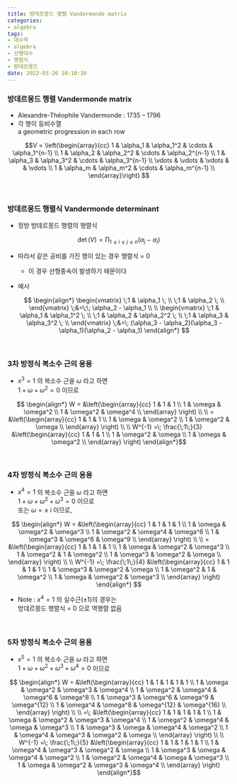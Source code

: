 ```yaml
---
title: 방데르몽드 행렬 Vandermonde matrix
categories: 
- algebra
tags:
- 대수학
- algebra
- 선행대수
- 행렬식
- 방데르몽드
date: 2022-03-26 10:10:10
---
```


### 방데르몽드 행렬 Vandermonde matrix
- Alexandre-Théophile Vandermonde : 1735 – 1796
- 각 행이 등비수열  
a geometric progression in each row

$$V =
\left(\begin{array}{cc} 
1 & \alpha_1 & \alpha_1^2 & \cdots & \alpha_1^{n-1} \\
1 & \alpha_2 & \alpha_2^2 & \cdots & \alpha_2^{n-1} \\
1 & \alpha_3 & \alpha_3^2 & \cdots & \alpha_3^{n-1} \\
\vdots & \vdots &  \vdots &        & \vdots         \\
1 & \alpha_m & \alpha_m^2 & \cdots & \alpha_m^{n-1} \\
\end{array}\right)
$$ 

<br>

###  방데르몽드 행렬식 Vandermonde determinant
- 정방 방데르몽드 행렬의 행렬식

$$\displaystyle \det(V) = \prod_{1\le i\le j\le n}(\alpha_j - \alpha_i)$$

- 따라서 같은 공비를 가진 행이 있는 경우 행렬식 = 0
  - 이 경우 선형종속이 발생하기 때문이다
- 예시

  $$
  \begin{align*}
  \begin{vmatrix}
  \;1 & \alpha_1 \; \\ 
  \;1 & \alpha_2 \; \\ 
  \end{vmatrix} \;&=\;\; 
  \alpha_2 - \alpha_1 \\ \\
  \begin{vmatrix}
  \;1 & \alpha_1 & \alpha_1^2 \; \\
  \;1 & \alpha_2 & \alpha_2^2 \; \\
  \;1 & \alpha_3 & \alpha_3^2 \; \\
  \end{vmatrix} \;&=\; 
  (\alpha_3 - \alpha_2)(\alpha_3 - \alpha_1)(\alpha_2 - \alpha_1)
  \end{align*}
  $$

<br>

### 3차 방정식 복소수 근의 응용

- $x^3=1$ 의 복소수 근을 $\omega$ 라고 하면  
$1+\omega+\omega^2=0$ 이므로

$$
\begin{align*}
W = &\left(\begin{array}{cc} 
1 & 1 & 1 \\ 
1 & \omega & \omega^2 \\
1 & \omega^2 & \omega^4 \\
\end{array} \right) \\ \\
= &\left(\begin{array}{cc} 
1 & 1 & 1 \\ 
1 & \omega & \omega^2 \\
1 & \omega^2 & \omega \\
\end{array} \right) \\ \\
W^{-1} =\; \frac{\;1\;}{3} 
&\left(\begin{array}{cc} 
1 & 1 & 1 \\ 
1 & \omega^2 & \omega \\
1 & \omega & \omega^2 \\
\end{array} \right)
\end{align*}$$ 

<br>

### 4차 방정식 복소수 근의 응용

- $x^4=1$ 의 복소수 근을 $\omega$ 라고 하면  
$1+\omega+\omega^2+\omega^3=0$ 이므로  
또는 $\omega = \pm \;i$ 이므로, 

$$
\begin{align*}
W = &\left(\begin{array}{cc} 
1 & 1        & 1        & 1        \\ 
1 & \omega   & \omega^2 & \omega^3 \\
1 & \omega^2 & \omega^4 & \omega^6 \\
1 & \omega^3 & \omega^6 & \omega^9 \\
\end{array} \right) \\ \\
= &\left(\begin{array}{cc} 
1 & 1        & 1        & 1        \\ 
1 & \omega   & \omega^2 & \omega^3 \\
1 & \omega^2 & 1        & \omega^2 \\
1 & \omega^3 & \omega^2 & \omega   \\
\end{array} \right) \\ \\
W^{-1} =\; \frac{\;1\;}{4} 
&\left(\begin{array}{cc} 
1 & 1        & 1        & 1        \\ 
1 & \omega^3 & \omega^2 & \omega   \\
1 & \omega^2 & 1        & \omega^2 \\
1 & \omega   & \omega^2 & \omega^3 \\
\end{array} \right)
\end{align*}
$$ 


- Note : $x^4=1$ 의 실수근($\pm 1$)의 경우는  
방데르몽드 행렬식 = 0 으로 역행렬 없음

<br>

### 5차 방정식 복소수 근의 응용

- $x^5=1$ 의 복소수 근을 $\omega$ 라고 하면  
$1+\omega+\omega^2+\omega^3+\omega^4=0$ 이므로

$$
\begin{align*}
W = &\left(\begin{array}{cc} 
1 & 1        & 1        & 1        & 1        \\ 
1 & \omega   & \omega^2 & \omega^3 & \omega^4 \\
1 & \omega^2 & \omega^4 & \omega^6 & \omega^8 \\
1 & \omega^3 & \omega^6 & \omega^9 & \omega^{12} \\
1 & \omega^4 & \omega^8 & \omega^{12} & \omega^{16} \\
\end{array} \right) \\  \\ 
=\; &\left(\begin{array}{cc} 
1 & 1        & 1        & 1        & 1        \\ 
1 & \omega   & \omega^2 & \omega^3 & \omega^4 \\
1 & \omega^2 & \omega^4 & \omega   & \omega^3 \\
1 & \omega^3 & \omega   & \omega^4 & \omega^2 \\
1 & \omega^4 & \omega^3 & \omega^2 & \omega   \\
\end{array} \right) \\ \\ 
W^{-1} =\; \frac{\;1\;}{5} 
&\left(\begin{array}{cc} 
1 & 1        & 1        & 1        & 1        \\ 
1 & \omega^4 & \omega^3 & \omega^2 & \omega   \\
1 & \omega^3 & \omega   & \omega^4 & \omega^2 \\
1 & \omega^2 & \omega^4 & \omega   & \omega^3 \\
1 & \omega   & \omega^2 & \omega^3 & \omega^4 \\
\end{array} \right)
\end{align*}$$
